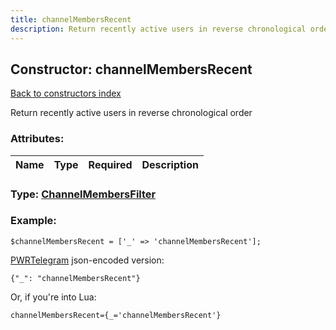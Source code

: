 ```yaml
---
title: channelMembersRecent
description: Return recently active users in reverse chronological order
---
```

## Constructor: channelMembersRecent  
[Back to constructors index](index.md)



Return recently active users in reverse chronological order

### Attributes:

| Name     |    Type       | Required | Description |
|----------|:-------------:|:--------:|------------:|



### Type: [ChannelMembersFilter](../types/ChannelMembersFilter.md)


### Example:

```
$channelMembersRecent = ['_' => 'channelMembersRecent'];
```  

[PWRTelegram](https://pwrtelegram.xyz) json-encoded version:

```
{"_": "channelMembersRecent"}
```


Or, if you're into Lua:  


```
channelMembersRecent={_='channelMembersRecent'}

```



